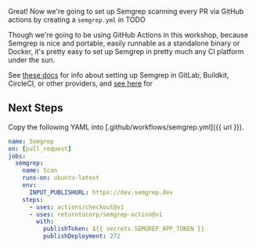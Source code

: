 Great! Now we're going to set up Semgrep scanning every PR via GitHub actions by creating a `semgrep.yml` in TODO

Though we're going to be using GitHub Actions in this workshop, because Semgrep is nice 
and portable, easily runnable as a standalone binary or Docker, it's pretty easy to set up
Semgrep in pretty much any CI platform under the sun. 

See [these docs](https://semgrep.dev/docs/sample-ci-configs/) for info about setting up 
Semgrep in GitLab, Buildkit, CircleCI, or other providers, and 
[see here](https://semgrep.dev/docs/semgrep-ci/#semgrep-ci) for 

## Next Steps

Copy the following YAML into [.github/workflows/semgrep.yml]({{ url }}).

~~~yaml
name: Semgrep
on: [pull_request]
jobs:
  semgrep:
    name: Scan
    runs-on: ubuntu-latest
    env:
      INPUT_PUBLISHURL: https://dev.semgrep.dev
    steps:
      - uses: actions/checkout@v1
      - uses: returntocorp/semgrep-action@v1
        with:
          publishToken: ${{ secrets.SEMGREP_APP_TOKEN }}
          publishDeployment: 272
~~~          

